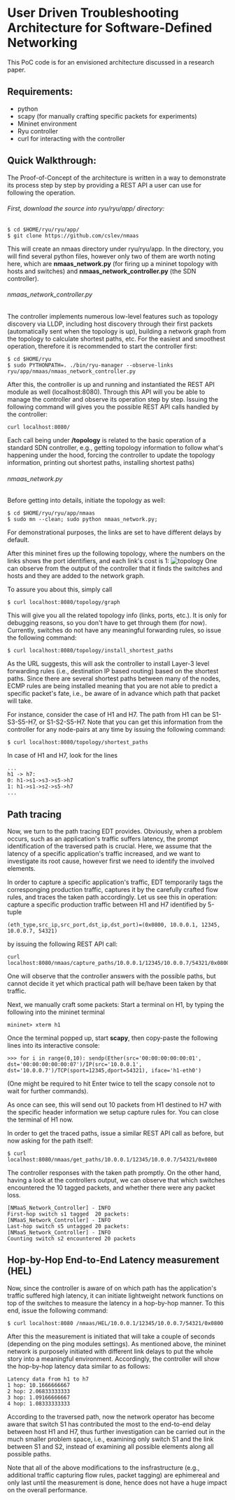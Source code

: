 # User Driven Troubleshooting Architecture for Software-Defined Networking
This PoC code is for an envisioned architecture discussed in a research paper.

## Requirements:
 - python 
 - scapy (for manually crafting specific packets for experiments)
 - Mininet environment
 - Ryu controller
 - curl for interacting with the controller
 
## Quick Walkthrough:
 The Proof-of-Concept of the architecture is written in a way to demonstrate its process step by step by providing a REST API a user can use for following the operation.
###### First, download the source into ryu/ryu/app/ directory:
```
$ cd $HOME/ryu/ryu/app/
$ git clone https://github.com/cslev/nmaas
```
This will create an nmaas directory under ryu/ryu/app.
In the directory, you will find several python files, however only two of them are worth noting here, which are __nmaas_network.py__ (for firing up a mininet topology with hosts and switches) and __nmaas_network_controller.py__ (the SDN controller).  


###### nmaas_network_controller.py
The controller implements numerous low-level features such as topology discovery via LLDP, including host discovery through their first packets (automatically sent when the topology is up), building a network graph from the topology to calculate shortest paths, etc.
For the easiest and smoothest operation, therefore it is recommended to start the controller first:
```
$ cd $HOME/ryu
$ sudo PYTHONPATH=. ./bin/ryu-manager --observe-links ryu/app/nmaas/nmaas_network_controller.py
```
After this, the controller is up and running and instantiated the REST API module as well (localhost:8080). Through this API will you be able to manage the controller and observe its operation step by step.
Issuing the following command will gives you the possible REST API calls handled by the controller:
```
curl localhost:8080/
```
Each call being under __/topology__ is related to the basic operation of a standard SDN controller, e.g., getting topology information to follow what's happening under the hood, forcing the controller to update the topology information, printing out shortest paths, installing shortest paths)


###### nmaas_network.py
Before getting into details, initiate the topology as well:
```
$ cd $HOME/ryu/ryu/app/nmaas
$ sudo mn --clean; sudo python nmaas_network.py;
```
For demonstrational purposes, the links are set to have different delays by default.

After this mininet fires up the following topology, where the numbers on the links shows the port identifiers, and each link's cost is 1:
![topology](https://cloud.githubusercontent.com/assets/8448436/25897428/d6d7a84c-357f-11e7-8459-7186db73aa81.png)
One can observe from the output of the controller that it finds the switches and hosts and they are added to the network graph.

To assure you about this, simply call
```
$ curl localhost:8080/topology/graph
```
This will give you all the related topology info (links, ports, etc.). It is only for debugging reasons, so you don't have to get through them (for now).
Currently, switches do not have any meaningful forwarding rules, so issue the following command:
```
$ curl localhost:8080/topology/install_shortest_paths
```
As the URL suggests, this will ask the controller to install Layer-3 level forwarding rules (i.e., destination IP based routing) based on the shortest paths. Since there are several shortest paths between many of the nodes, ECMP rules are being installed meaning that you are not able to predict a specific packet's fate, i.e., be aware of in advance which path that packet will take.

For instance, consider the case of H1 and H7. The path from H1 can be S1-S3-S5-H7, or S1-S2-S5-H7. 
Note that you can get this information from the controller for any node-pairs at any time by issuing the following command:
```
$ curl localhost:8080/topology/shortest_paths
```
In case of H1 and H7, look for the lines 
```
...
h1 -> h7:
0: h1->s1->s3->s5->h7
1: h1->s1->s2->s5->h7
...
```

## Path tracing 
Now, we turn to the path tracing EDT provides. Obviously, when a problem occurs, such as an application's traffic suffers latency, the prompt identification of the traversed path is crucial. Here, we assume that the latency of a specific application's traffic increased, and we want to investigate its root cause, however first we need to identify the involved elements.

In order to capture a specific application's traffic, EDT temporarily tags the corresponging production traffic, captures it by the carefully crafted flow rules, and traces the taken path accordingly.
Let us see this in operation: capture a specific production traffic between H1 and H7 identified by 5-tuple
```
(eth_type,src_ip,src_port,dst_ip,dst_port)=(0x0800, 10.0.0.1, 12345, 10.0.0.7, 54321)
```
by issuing the following REST API call:
```
curl localhost:8080/nmaas/capture_paths/10.0.0.1/12345/10.0.0.7/54321/0x0800
```
One will observe that the controller answers with the possible paths, but cannot decide it yet which practical path will be/have been taken by that traffic.

Next, we manually craft some packets:
Start a terminal on H1, by typing the following into the mininet terminal
```
mininet> xterm h1
```
Once the terminal popped up, start __scapy__, then copy-paste the following lines into its interactive console:
```
>>> for i in range(0,10): sendp(Ether(src='00:00:00:00:00:01', dst='00:00:00:00:00:07')/IP(src='10.0.0.1', dst='10.0.0.7')/TCP(sport=12345,dport=54321), iface='h1-eth0')
```
(One might be required to hit Enter twice to tell the scapy console not to wait for further commands). 

As once can see, this will send out 10 packets from H1 destined to H7 with the specific header information we setup capture rules for.
You can close the terminal of H1 now.

In order to get the traced paths, issue a similar REST API call as before, but now asking for the path itself:
```
$ curl localhost:8080/nmaas/get_paths/10.0.0.1/12345/10.0.0.7/54321/0x0800
```
The controller responses with the taken path promptly. On the other hand, having a look at the controllers output, we can observe that which switches encountered the 10 tagged packets, and whether there were any packet loss.
```
[NMaaS_Network_Controller] - INFO
First-hop switch s1 tagged  20 packets:
[NMaaS_Network_Controller] - INFO
Last-hop switch s5 untagged 20 packets:
[NMaaS_Network_Controller] - INFO
Counting switch s2 encountered 20 packets
```

## Hop-by-Hop End-to-End Latency measurement (HEL)
Now, since the controller is aware of on which path has the application's traffic suffered high latency, it can initiate lightweight network functions on top of the switches to measure the latency in a hop-by-hop manner.
To this end, issue the following command:
```
$ curl localhost:8080 /nmaas/HEL/10.0.0.1/12345/10.0.0.7/54321/0x0800
```
After this the measurement is initiated that will take a couple of seconds (depending on the ping modules settings).
As mentioned above, the mininet network is purposely initiated with different link delays to put the whole story into a meaningful environment. 
Accordingly, the controller will show the hop-by-hop latency data similar to as follows:
```
Latency data from h1 to h7
1 hop: 10.1666666667
2 hop: 2.06833333333
3 hop: 1.09166666667
4 hop: 1.08333333333
```

According to the traversed path, now the network operator has become aware that switch S1 has contributed the most to the end-to-end delay between host H1 and H7, thus further investigation can be carried out in the much smaller problem space, i.e., examining only switch S1 and the link between S1 and S2, instead of examining all possible elements along all possible paths.

Note that all of the above modifications to the insfrastructure (e.g., additional traffic capturing flow rules, packet tagging) are ephimereal and only last until the measurement is done, hence does not have a huge impact on the overall performance.
